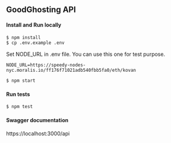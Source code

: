 ## GoodGhosting API

#### Install and Run locally

```bash
$ npm install
$ cp .env.example .env
```
Set NODE_URL in .env file. You can use this one for test purpose.
```
NODE_URL=https://speedy-nodes-nyc.moralis.io/ff176f71021adb540fbb5fa0/eth/kovan
```

```bash
$ npm start
```

#### Run tests

```bash
$ npm test
```

#### Swagger documentation
https://localhost:3000/api
